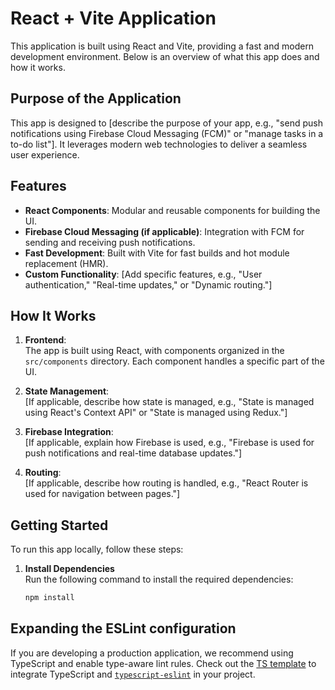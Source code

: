 # React + Vite Application

This application is built using React and Vite, providing a fast and modern development environment. Below is an overview of what this app does and how it works.

## Purpose of the Application

This app is designed to [describe the purpose of your app, e.g., "send push notifications using Firebase Cloud Messaging (FCM)" or "manage tasks in a to-do list"]. It leverages modern web technologies to deliver a seamless user experience.

## Features

- **React Components**: Modular and reusable components for building the UI.
- **Firebase Cloud Messaging (if applicable)**: Integration with FCM for sending and receiving push notifications.
- **Fast Development**: Built with Vite for fast builds and hot module replacement (HMR).
- **Custom Functionality**: [Add specific features, e.g., "User authentication," "Real-time updates," or "Dynamic routing."]

## How It Works

1. **Frontend**:  
   The app is built using React, with components organized in the `src/components` directory. Each component handles a specific part of the UI.

2. **State Management**:  
   [If applicable, describe how state is managed, e.g., "State is managed using React's Context API" or "State is managed using Redux."]

3. **Firebase Integration**:  
   [If applicable, explain how Firebase is used, e.g., "Firebase is used for push notifications and real-time database updates."]

4. **Routing**:  
   [If applicable, describe how routing is handled, e.g., "React Router is used for navigation between pages."]

## Getting Started

To run this app locally, follow these steps:

1. **Install Dependencies**  
   Run the following command to install the required dependencies:
   ```bash
   npm install
   ```

## Expanding the ESLint configuration

If you are developing a production application, we recommend using TypeScript and enable type-aware lint rules. Check out the [TS template](https://github.com/vitejs/vite/tree/main/packages/create-vite/template-react-ts) to integrate TypeScript and [`typescript-eslint`](https://typescript-eslint.io) in your project.
